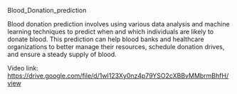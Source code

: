 Blood_Donation_prediction 

Blood donation prediction involves using various data analysis and machine learning techniques to predict when and which individuals are likely to donate blood.
This prediction can help blood banks and healthcare organizations to better manage their resources, schedule donation drives, and ensure a steady supply of blood.

Video link: https://drive.google.com/file/d/1wI123Xy0nz4p79YSO2cXBBvMMbrmBhfH/view
